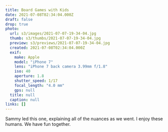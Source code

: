 ```yaml
---
title: Board Games with Kids
date: 2021-07-08T02:34:04.000Z
draft: false
drop: true
photo:
  url: s3/images/2021-07-07-19-34-04.jpg
  thumb: s3/thumbs/2021-07-07-19-34-04.jpg
  preview: s3/previews/2021-07-07-19-34-04.jpg
  created: 2021-07-08T02:34:04.000Z
  exif:
    make: Apple
    model: "iPhone 7"
    lens: "iPhone 7 back camera 3.99mm f/1.8"
    iso: 40
    aperture: 1.8
    shutter_speed: 1/17
    focal_length: "4.0 mm"
    gps: null
  title: null
  caption: null
links: []
---
```


Sammy led this one, explaining all of the nuances as we went. I enjoy these humans. We have fun together.
